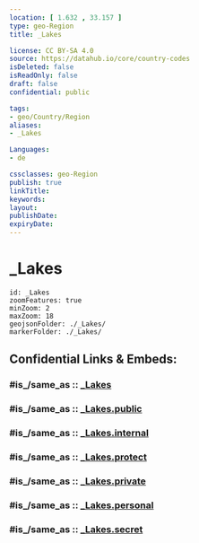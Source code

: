 ```yaml
---
location: [ 1.632 , 33.157 ] 
type: geo-Region
title: _Lakes

license: CC BY-SA 4.0
source: https://datahub.io/core/country-codes
isDeleted: false
isReadOnly: false
draft: false
confidential: public

tags:
- geo/Country/Region
aliases:
- _Lakes

Languages:
- de

cssclasses: geo-Region
publish: true
linkTitle: 
keywords: 
layout: 
publishDate: 
expiryDate: 
---
```


# _Lakes

```leaflet
id: _Lakes
zoomFeatures: true 
minZoom: 2 
maxZoom: 18
geojsonFolder: ./_Lakes/
markerFolder: ./_Lakes/
```


## Confidential Links & Embeds: 

### #is_/same_as :: [_Lakes](/_Standards/Earth/Continent/Africa/Africa~Central/Uganda/regions~Uganda/Uganda~East/Kaberamaido/_Lakes.md) 

### #is_/same_as :: [_Lakes.public](/_public/Earth/Continent/Africa/Africa~Central/Uganda/regions~Uganda/Uganda~East/Kaberamaido/_Lakes.public.md) 

### #is_/same_as :: [_Lakes.internal](/_internal/Earth/Continent/Africa/Africa~Central/Uganda/regions~Uganda/Uganda~East/Kaberamaido/_Lakes.internal.md) 

### #is_/same_as :: [_Lakes.protect](/_protect/Earth/Continent/Africa/Africa~Central/Uganda/regions~Uganda/Uganda~East/Kaberamaido/_Lakes.protect.md) 

### #is_/same_as :: [_Lakes.private](/_private/Earth/Continent/Africa/Africa~Central/Uganda/regions~Uganda/Uganda~East/Kaberamaido/_Lakes.private.md) 

### #is_/same_as :: [_Lakes.personal](/_personal/Earth/Continent/Africa/Africa~Central/Uganda/regions~Uganda/Uganda~East/Kaberamaido/_Lakes.personal.md) 

### #is_/same_as :: [_Lakes.secret](/_secret/Earth/Continent/Africa/Africa~Central/Uganda/regions~Uganda/Uganda~East/Kaberamaido/_Lakes.secret.md)

